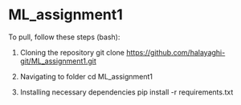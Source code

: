 # ML_assignment1
To pull, follow these steps (bash):
1. Cloning the repository
git clone https://github.com/halayaghi-git/ML_assignment1.git

2. Navigating to folder
cd ML_assignment1

3. Installing necessary dependencies
pip install -r requirements.txt
